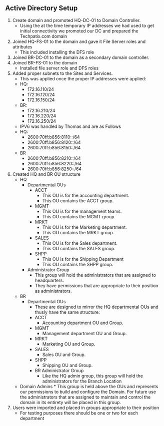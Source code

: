 ## Active Directory Setup 
1. Create domain and promoted HQ-DC-01 to Domain Controller. 
    * Using the at the time temporary IP addresses we had used to get initial connectivity we promoted our DC and prepared the Techpatix.com domain  
2. Joined HQ-FS-01 to the domain and gave it File Server roles and attributes 
   * This included installing the DFS role 
3. Joined BR-DC-01 to the domain as a secondary domain controller. 
4. Joined BR-FS-01 to the domain 
    * Installed file server role and DFS roles 
5. Added proper subnets to the Sites and Services.  
    * This was applied once the proper IP addresses were applied: 
    * HQ: 
        * 172.16.110/24 
        * 172.16.120/24 
        * 172.16.150/24 
    * BR: 
        * 172.16.210/24 
        * 172.16.220/24 
        * 172.16.250/24 
    * IPV6 was handled by Thomas and are as Follows 
    * HQ: 
        * 2600:70ff:b856:8110::/64 
        * 2600:70ff:b856:8120::/64 
        * 2600:70ff:b856:8150::/64 
    * BR 
        * 2600:70ff:b856:8210::/64 
        * 2600:70ff:b856:8220::/64 
        * 2600:70ff:b856:8250::/64 
6. Created HQ and BR OU structure 
    * HQ 
        * Departmental OUs 
            * ACCT 
                * This OU is for the accounting department. 
                * This OU contains the ACCT group. 
            * MGMT 
                * This OU is for the management teams. 
                * This OU contains the MGMT group. 
            * MRKT 
                * This OU is for the Marketing department. 
                * This OU contains the MRKT group. 
            * SALES 
                * This OU is for the Sales department. 
                * This OU contains the SALES group. 
            * SHPP 
                * This OU is for the Shipping Department 
                * This OU contains the SHPP group. 
        * Administrator Group 
            * This group will hold the administrators that are assigned to headquarters. 
            * They have permissions that are appropriate to their position as administrators. 
    * BR 
        * Departmental OUs 
            * These are designed to mirror the HQ departmental OUs and thusly have the same structure: 
            * ACCT 
                * Accounting department OU and Group. 
            * MGMT 
                * Management department OU and Group. 
            * MRKT 
                * Marketing OU and Group. 
            * SALES 
                * Sales OU and Group. 
            * SHPP 
                * Shipping OU and Group. 
            * BR Administrator Group 
                * Like the HQ admin group, this group will hold the administrators for the Branch Location 
    * Domain Admins 
            * This group is held above the OUs and represents our permissions to build and configure the Domain. For future use the administrators that are assigned to maintain and control the domain in its entirety will be placed in this group. 
7. Users were imported and placed in groups appropriate to their position 
   * For testing purposes there should be one or two for each department 
